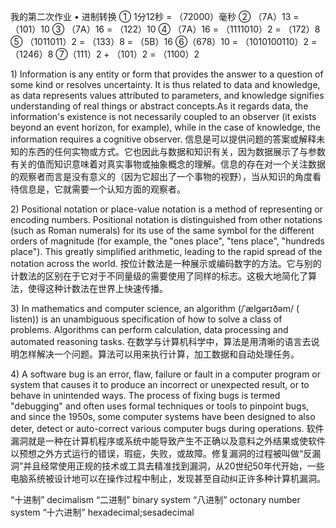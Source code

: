 我的第二次作业
• 进制转换
① 1分12秒 = （72000）毫秒
② （7A）13 = （101）10 
③ （7A）16 = （122）10
④ （7A）16 = （1111010）2 = （172）8
⑤ （1011011）2 = （133）8  = （5B）16
⑥（678）10 = （1010100110）2 = （1246）8
⑦（111）2 + （101）2 = （1100）2




1)<Information>  Information is any entity or form that provides the answer to a question of some kind or resolves uncertainty. It is thus related to data and knowledge, as data represents values attributed to parameters, and knowledge signifies understanding of real things or abstract concepts.As it regards data, the information's existence is not necessarily coupled to an observer (it exists beyond an event horizon, for example), while in the case of knowledge, the information requires a cognitive observer. 
               信息是可以提供问题的答案或解释未知的东西的任何实物或方式。它也因此与数据和知识有关，因为数据展示了与参数有关的值而知识意味着对真实事物或抽象概念的理解。信息的存在对一个关注数据的观察者而言是没有意义的（因为它超出了一个事物的视野），当从知识的角度看待信息是，它就需要一个认知方面的观察者。







2)<Positional notation>   Positional notation or place-value notation is a method of representing or encoding numbers. Positional notation is distinguished from other notations (such as Roman numerals) for its use of the same symbol for the different orders of magnitude (for example, the "ones place", "tens place", "hundreds place"). This greatly simplified arithmetic, leading to the rapid spread of the notation across the world. 
                           按位计数法是一种展示或编码数字的方法。它与别的计数法的区别在于它对于不同量级的需要使用了同样的标志。这极大地简化了算法，使得这种计数法在世界上快速传播。






3)<Algorithm>    In mathematics and computer science, an algorithm (/ˈælɡərɪðəm/ ( listen)) is an unambiguous specification of how to solve a class of problems. Algorithms can perform calculation, data processing and automated reasoning tasks. 
                  在数学与计算机科学中，算法是用清晰的语言去说明怎样解决一个问题。算法可以用来执行计算，加工数据和自动处理任务。




                 

4)<Software bug>     A software bug is an error, flaw, failure or fault in a computer program or system that causes it to produce an incorrect or unexpected result, or to behave in unintended ways. The process of fixing bugs is termed "debugging" and often uses formal techniques or tools to pinpoint bugs, and since the 1950s, some computer systems have been designed to also deter, detect or auto-correct various computer bugs during operations.
                    软件漏洞就是一种在计算机程序或系统中能导致产生不正确以及意料之外结果或使软件以预想之外方式运行的错误，瑕疵，失败，或故障。修复漏洞的过程被叫做“反漏洞”并且经常使用正规的技术或工具去精准找到漏洞，从20世纪50年代开始，一些电脑系统被设计地可以在操作过程中制止，发现甚至自动纠正许多种计算机漏洞。




“十进制”  decimalism
“二进制”   binary system
“八进制”   octonary number system
“十六进制”  hexadecimal;sesadecimal